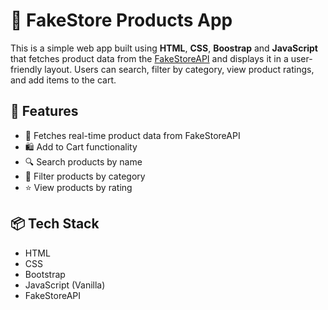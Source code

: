 # 🛒 FakeStore Products App

This is a simple web app built using **HTML**, **CSS**, **Boostrap** and **JavaScript** that fetches product data from the [FakeStoreAPI](https://fakestoreapi.com/) and displays it in a user-friendly layout. Users can search, filter by category, view product ratings, and add items to the cart.

## 🚀 Features

- 🔄 Fetches real-time product data from FakeStoreAPI
- 🛍️ Add to Cart functionality
- 🔍 Search products by name
- 🧩 Filter products by category
- ⭐ View products by rating


## 📦 Tech Stack
- HTML
- CSS
- Bootstrap
- JavaScript (Vanilla)
- FakeStoreAPI


